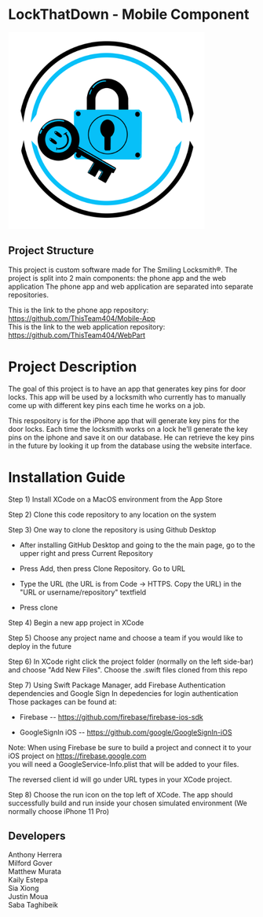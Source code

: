# LockThatDown - Mobile Component
<img width="400" height="400" src="https://github.com/ThisTeam404/WebPart/blob/main/client/src/OfficialLogo.PNG" />

## Project Structure
This project is custom software made for The Smiling Locksmith®.
The project is split into 2 main components: the phone app and the web application
The phone app and web application are separated into separate repositories.

This is the link to the phone app repository: https://github.com/ThisTeam404/Mobile-App</br>
This is the link to the web application repository: https://github.com/ThisTeam404/WebPart</br>

# Project Description
The goal of this project is to have an app that generates key pins for door locks.
This app will be used by a locksmith who currently has to manually come up with
different key pins each time he works on a job.

This respository is for the iPhone app that will generate key pins for the door locks.
Each time the locksmith works on a lock he'll generate the key pins on the iphone and 
save it on our database. He can retrieve the key pins in the future by looking it up 
from the database using the website interface.

# Installation Guide

Step 1) Install XCode on a MacOS environment from the App Store </br>

Step 2) Clone this code repository to any location on the system </br>

Step 3) One way to clone the repository is using Github Desktop </br>
  * After installing GitHub Desktop and going to the the main page, go to the upper right and press Current Repository </br>
          
  * Press Add, then press Clone Repository. Go to URL </br>
          
  * Type the URL (the URL is from Code -> HTTPS. Copy the URL) in the "URL or username/repository" textfield </br>
          
  * Press clone </br>
  
Step 4) Begin a new app project in XCode </br>

Step 5) Choose any project name and choose a team if you would like to deploy in the future </br>

Step 6) In XCode right click the project folder (normally on the left side-bar) and choose "Add New Files". Choose the .swift files cloned from this repo </br>

Step 7) Using Swift Package Manager, add Firebase Authentication dependencies and Google Sign In depedencies for login authentication </br>
  Those packages can be found at: </br>
  * Firebase -- https://github.com/firebase/firebase-ios-sdk </br>
    
  * GoogleSignIn iOS --  https://github.com/google/GoogleSignIn-iOS </br>

Note: When using Firebase be sure to build a project and connect it to your iOS project on https://firebase.google.com </br>
 you will need a GoogleService-Info.plist that will be added to your files. </br>

The reversed client id will go under URL types in your XCode project. </br>

Step 8) Choose the run icon on the top left of XCode. The app should successfully build and run inside your chosen simulated environment (We normally choose iPhone 11 Pro) </br>

## Developers
Anthony Herrera</br>
Milford Gover</br>
Matthew Murata</br>
Kaily Estepa</br>
Sia Xiong</br>
Justin Moua</br>
Saba Taghibeik</br>
